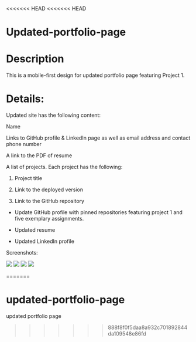 <<<<<<< HEAD
<<<<<<< HEAD

# Updated-portfolio-page

# Description
This is a mobile-first design for updated portfolio page featuring Project 1.

# Details:

Updated site has the following content:

 Name

 Links to GitHub profile & LinkedIn page as well as email address and contact phone number

 A link to the PDF of resume

 A list of projects. Each project has the following:

 1. Project title

 2. Link to the deployed version

 3. Link to the GitHub repository

  - Update GitHub profile with pinned repositories featuring project 1 and five exemplary assignments.
  
  -  Updated resume
  
  - Updated LinkedIn profile

 

Screenshots:

![ ](Page1.png)
![ ](Page2.png)
![ ](Page3.png)
![ ](Page4.png)


=======
# updated-portfolio-page
updated portfolio page
>>>>>>> 888f8f0f5daa8a932c701892844da109548e86fd
